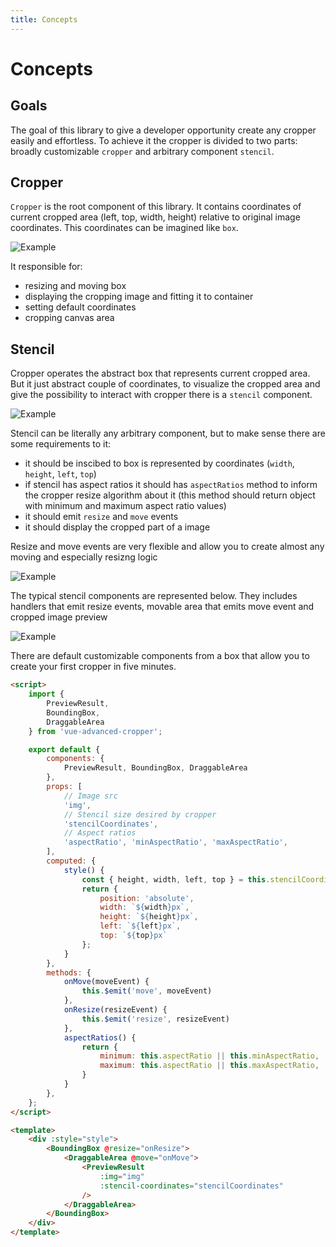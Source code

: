 ```yaml
---
title: Concepts
---
```


# Concepts

## Goals
The goal of this library to give a developer opportunity create any cropper easily and effortless. To achieve it the cropper is divided to two parts: broadly customizable `cropper` and arbitrary component `stencil`.

## Cropper

`Cropper` is the root component of this library. It contains coordinates of current cropped area (left, top, width, height) relative to original image coordinates. This coordinates can be imagined like `box`.

![Example](../.vuepress/assets/home/example-cropper.svg)

It responsible for:
- resizing and moving box
- displaying the cropping image and fitting it to container
- setting default coordinates
- cropping canvas area

## Stencil

Cropper operates the abstract box that represents current cropped area. But it just abstract couple of coordinates, to visualize the cropped area and give the possibility to interact with cropper there is a `stencil` component.

![Example](../.vuepress/assets/home/example-stencil.svg)

Stencil can be literally any arbitrary component, but to make sense there are some requirements to it:
- it should be inscibed to box is represented by coordinates (`width`, `height`, `left`, `top`)
- if stencil has aspect ratios it should has `aspectRatios` method to inform the cropper resize algorithm about it (this method should return object with minimum and maximum aspect ratio values)
- it should emit `resize` and `move` events
- it should display the cropped part of a image

Resize and move events are very flexible and allow you to create almost any moving and especially resizng logic

![Example](../.vuepress/assets/introduction/events.svg)

The typical stencil components are represented below. They includes handlers that emit resize events, movable area that emits move event and cropped image preview

![Example](../.vuepress/assets/home/example-stencil-elements.svg)

There are default customizable components from a box that allow you to create your first cropper in five minutes.

```html
<script>
	import {
		PreviewResult,
		BoundingBox,
		DraggableArea
	} from 'vue-advanced-cropper';

	export default {
		components: {
			PreviewResult, BoundingBox, DraggableArea
		},
		props: [
			// Image src
			'img',
			// Stencil size desired by cropper
			'stencilCoordinates',
			// Aspect ratios
			'aspectRatio', 'minAspectRatio', 'maxAspectRatio',
		],
		computed: {
			style() {
				const { height, width, left, top } = this.stencilCoordinates;
				return {
					position: 'absolute',
					width: `${width}px`,
					height: `${height}px`,
					left: `${left}px`,
					top: `${top}px`
				};
			}
		},
		methods: {
			onMove(moveEvent) {
				this.$emit('move', moveEvent)
			},
			onResize(resizeEvent) {
				this.$emit('resize', resizeEvent)
			},
			aspectRatios() {
				return {
					minimum: this.aspectRatio || this.minAspectRatio,
					maximum: this.aspectRatio || this.maxAspectRatio,
				}
			}
		},
	};
</script>

<template>
	<div :style="style">
		<BoundingBox @resize="onResize">
			<DraggableArea @move="onMove">
				<PreviewResult
					:img="img"
					:stencil-coordinates="stencilCoordinates"
				/>
			</DraggableArea>
		</BoundingBox>
	</div>
</template>
```

<simplest-stencil-example></simplest-stencil-example>
